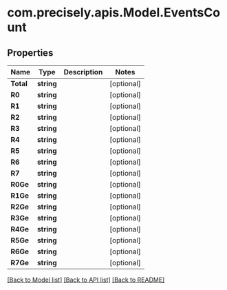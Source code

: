 
# com.precisely.apis.Model.EventsCount

## Properties

Name | Type | Description | Notes
------------ | ------------- | ------------- | -------------
**Total** | **string** |  | [optional] 
**R0** | **string** |  | [optional] 
**R1** | **string** |  | [optional] 
**R2** | **string** |  | [optional] 
**R3** | **string** |  | [optional] 
**R4** | **string** |  | [optional] 
**R5** | **string** |  | [optional] 
**R6** | **string** |  | [optional] 
**R7** | **string** |  | [optional] 
**R0Ge** | **string** |  | [optional] 
**R1Ge** | **string** |  | [optional] 
**R2Ge** | **string** |  | [optional] 
**R3Ge** | **string** |  | [optional] 
**R4Ge** | **string** |  | [optional] 
**R5Ge** | **string** |  | [optional] 
**R6Ge** | **string** |  | [optional] 
**R7Ge** | **string** |  | [optional] 

[[Back to Model list]](../README.md#documentation-for-models)
[[Back to API list]](../README.md#documentation-for-api-endpoints)
[[Back to README]](../README.md)

